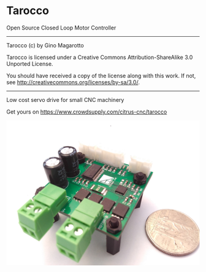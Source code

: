 # Tarocco
Open Source Closed Loop Motor Controller

----------------------------------------------------------------------
Tarocco (c) by Gino Magarotto

Tarocco is licensed under a
Creative Commons Attribution-ShareAlike 3.0 Unported License.

You should have received a copy of the license along with this
work.  If not, see <http://creativecommons.org/licenses/by-sa/3.0/>.

----------------------------------------------------------------------
Low cost servo drive for small CNC machinery

Get yours on https://www.crowdsupply.com/citrus-cnc/tarocco

![drive](/Images/tarocco_p.jpg)

